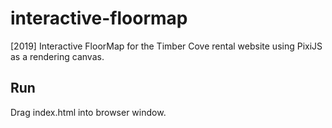 # interactive-floormap
[2019] Interactive FloorMap for the Timber Cove rental website using PixiJS as a rendering canvas.

## Run

Drag index.html into browser window.
